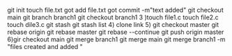 git init 
touch file.txt
got add file.txt
got commit -m"text added"
git checkout main 
git branch branch1 
git checkout branch1 
 3 )touch file1.c 
touch file2.c 
touch dile3.c 
git stash
git stash list 
4) clone 
link 
5) git checkout master 
git rebase origin 
git rebase master 
git rebase --continue
git push origin master 
6)gir checkout main 
git merge branch1
git merge main 
git merge branch1 -m "files created and added "
